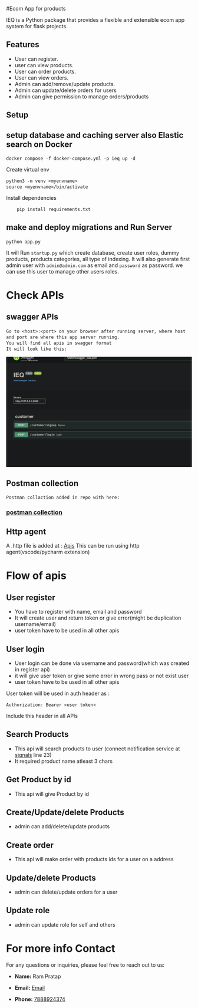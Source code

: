 #Ecom App for products

IEQ is a Python package that provides a flexible and extensible ecom app system for flask projects.

## Features

- User can register.
- user can view products.
- User can order products.
- User can view orders.
- Admin can add/remove/update products.
- Admin can update/delete orders for users
- Admin can give permission to manage orders/products

## Setup

## setup database and caching server also Elastic search on Docker
```shell
docker compose -f docker-compose.yml -p ieq up -d

```

 Create virtual env
```shell
python3 -m venv <myenvname>
source <myenvname>/bin/activate
```
Install dependencies

```shell
    pip install requirements.txt
```
## make and deploy migrations and  Run Server

```shell
python app.py
```
It will Run `startup.py` which create database, create user roles, dummy products, products categories, all type of indexing. It will also generate first admin user with `admin@admin.com` as email and `password` as password. we can use this user to manage other users roles.



# Check APIs

## swagger APIs

    Go to <host>:<port> on your browser after running server, where host and port are where this app server running.
    You will find all apis in swagger format
    It will look like this:
![swagger.png](swagger.png)

## Postman collection
    Postman collaction added in repo with here: 
### [postman collection](IEQ.postman_collection.json)

## Http agent
A .http file is added at : 
[Apis](Apis.http) This can be run using http agent(vscode/pycharm extension)


# Flow of apis
## User register
- You have to register with name, email and password
- It will create user and return token or give error(might be duplication username/email)
- user token have to be used in all other apis

## User login
- User login can be done via username and password(which was created in register api)
- it will give user token or give some error in wrong pass or not exist user
- user token have to be used in all other apis

User token will be used in auth header as :
```
Authorization: Bearer <user token>
```
Include this header in all APIs


## Search Products
- This api will search products to user (connect notification service at [signals](Notifications%2Fsignals.py#line23) line 23)
- It required product name atleast 3 chars

## Get Product by id
- This api will give Product by id

## Create/Update/delete Products
- admin can add/delete/update products 

## Create order
- This api will make order with products ids for a user on a address

## Update/delete Products
- admin can delete/update orders for a user 

## Update role
- admin can update role for self and others


# For more info Contact

For any questions or inquiries, please feel free to reach out to us:
- **Name:** Ram Pratap

- **Email:** [Email](mailto:rampratap305@gmail.com)
- **Phone:** [7888924374](tel:7888924374)




